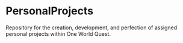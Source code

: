 # PersonalProjects
Repository for the creation, development, and perfection of assigned personal projects within One World Quest.
